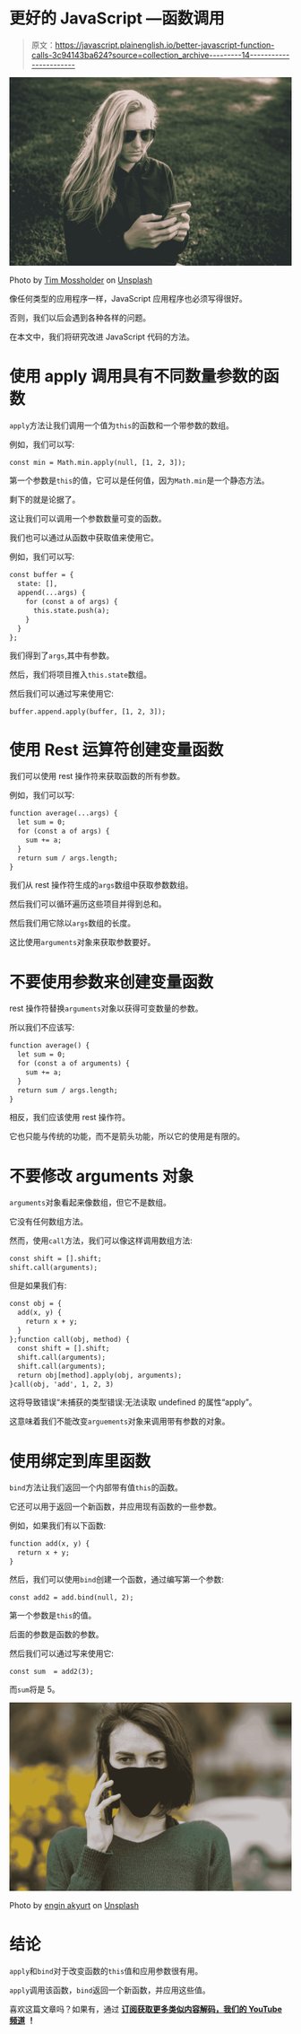 # 更好的 JavaScript —函数调用

> 原文：<https://javascript.plainenglish.io/better-javascript-function-calls-3c94143ba624?source=collection_archive---------14----------------------->

![](img/6ef0acd055c269895f1d528e2f552885.png)

Photo by [Tim Mossholder](https://unsplash.com/@timmossholder?utm_source=medium&utm_medium=referral) on [Unsplash](https://unsplash.com?utm_source=medium&utm_medium=referral)

像任何类型的应用程序一样，JavaScript 应用程序也必须写得很好。

否则，我们以后会遇到各种各样的问题。

在本文中，我们将研究改进 JavaScript 代码的方法。

# 使用 apply 调用具有不同数量参数的函数

`apply`方法让我们调用一个值为`this`的函数和一个带参数的数组。

例如，我们可以写:

```
const min = Math.min.apply(null, [1, 2, 3]);
```

第一个参数是`this`的值，它可以是任何值，因为`Math.min`是一个静态方法。

剩下的就是论据了。

这让我们可以调用一个参数数量可变的函数。

我们也可以通过从函数中获取值来使用它。

例如，我们可以写:

```
const buffer = {
  state: [],
  append(...args) {
    for (const a of args) {
      this.state.push(a);
    }
  }
};
```

我们得到了`args`,其中有参数。

然后，我们将项目推入`this.state`数组。

然后我们可以通过写来使用它:

```
buffer.append.apply(buffer, [1, 2, 3]);
```

# 使用 Rest 运算符创建变量函数

我们可以使用 rest 操作符来获取函数的所有参数。

例如，我们可以写:

```
function average(...args) {
  let sum = 0;
  for (const a of args) {
    sum += a;
  }
  return sum / args.length;
}
```

我们从 rest 操作符生成的`args`数组中获取参数数组。

然后我们可以循环遍历这些项目并得到总和。

然后我们用它除以`args`数组的长度。

这比使用`arguments`对象来获取参数要好。

# 不要使用参数来创建变量函数

rest 操作符替换`arguments`对象以获得可变数量的参数。

所以我们不应该写:

```
function average() {
  let sum = 0;
  for (const a of arguments) {
    sum += a;
  }
  return sum / args.length;
}
```

相反，我们应该使用 rest 操作符。

它也只能与传统的功能，而不是箭头功能，所以它的使用是有限的。

# 不要修改 arguments 对象

`arguments`对象看起来像数组，但它不是数组。

它没有任何数组方法。

然而，使用`call`方法，我们可以像这样调用数组方法:

```
const shift = [].shift;
shift.call(arguments);
```

但是如果我们有:

```
const obj = {
  add(x, y) {
    return x + y;
  }
};function call(obj, method) {
  const shift = [].shift;
  shift.call(arguments);
  shift.call(arguments);
  return obj[method].apply(obj, arguments);
}call(obj, 'add', 1, 2, 3)
```

这将导致错误“未捕获的类型错误:无法读取 undefined 的属性“apply”。

这意味着我们不能改变`arguements`对象来调用带有参数的对象。

# 使用绑定到库里函数

`bind`方法让我们返回一个内部带有值`this`的函数。

它还可以用于返回一个新函数，并应用现有函数的一些参数。

例如，如果我们有以下函数:

```
function add(x, y) {
  return x + y;
}
```

然后，我们可以使用`bind`创建一个函数，通过编写第一个参数:

```
const add2 = add.bind(null, 2);
```

第一个参数是`this`的值。

后面的参数是函数的参数。

然后我们可以通过写来使用它:

```
const sum  = add2(3);
```

而`sum`将是 5。

![](img/9952b2a8959c48e1648c5860482dc8a3.png)

Photo by [engin akyurt](https://unsplash.com/@enginakyurt?utm_source=medium&utm_medium=referral) on [Unsplash](https://unsplash.com?utm_source=medium&utm_medium=referral)

# 结论

`apply`和`bind`对于改变函数的`this`值和应用参数很有用。

`apply`调用该函数，`bind`返回一个新函数，并应用这些值。

喜欢这篇文章吗？如果有，通过 [**订阅获取更多类似内容解码，我们的 YouTube 频道**](https://www.youtube.com/channel/UCtipWUghju290NWcn8jhyAw) **！**
